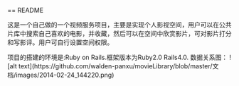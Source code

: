 == README
<P>这是一个自己做的一个视频服务项目，主要是实现个人影视空间，用户可以在公共片库中搜索自己喜欢的电影，并收藏，然后可以在空间中欣赏影片，可对影片打分和写影评。用户可自行设置空间权限。</P>
项目的搭建的环境是:Ruby on Rails.框架版本为Ruby2.0 Rails4.0.
数据关系图：
![alt text](https://github.com/walden-panxu/movieLibrary/blob/master/文档/images/2014-02-24_144220.png)
